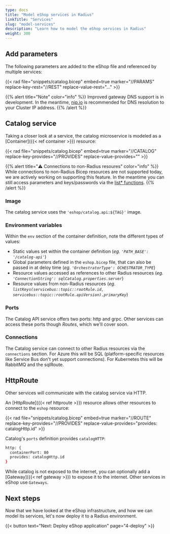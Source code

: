 ```yaml
---
type: docs
title: "Model eShop services in Radius"
linkTitle: "Services"
slug: "model-services"
description: "Learn how to model the eShop services in Radius"
weight: 300
---
```


## Add parameters

The following parameters are added to the eShop file and referenced by multiple services:

{{< rad file="snippets/catalog.bicep" embed=true marker="//PARAMS" replace-key-rest="//REST" replace-value-rest="..." >}}

{{% alert title="Note" color="info" %}}
Improved gateway DNS support is in development. In the meantime, [nip.io](https://nip.io) is recommended for DNS resolution to your Cluster IP address.
{{% /alert %}}

## Catalog service

Taking a closer look at a service, the catalog microservice is modeled as a [Container]({{< ref container >}}) resource:

{{< rad file="snippets/catalog.bicep" embed=true marker="//CATALOG" replace-key-provides="//PROVIDES" replace-value-provides="" >}}

{{% alert title="⚠️ Connections to non-Radius resoures" color="info" %}}
While connections to non-Radius Bicep resources are not supported today, we are actively working on supporting this feature. In the meantime you can still access parameters and keys/passwords via the [list* functions](https://docs.microsoft.com/en-us/azure/azure-resource-manager/bicep/bicep-functions-resource#list).
{{% /alert %}}

### Image

The catalog service uses the `'eshop/catalog.api:${TAG}'` image.

### Environment variables

Within the `env` section of the container definition, note the different types of values:

- Static values set within the container definition (*eg. `'PATH_BASE': '/catalog-api'`*)
- Global parameters defined in the `eshop.bicep` file, that can also be passed in at deloy time (*eg. `'OrchestratorType': OCHESTRATOR_TYPE`*)
- Resource values accessed as references to other Radius resources (*eg. `'ConnectionString': sqlCatalog.properties.server`*)
- Resource values from non-Radius resources (*eg. `listKeys(servicebus::topic::rootRule.id, servicebus::topic::rootRule.apiVersion).primaryKey`*)

### Ports

The Catalog API service offers two ports: http and grpc. Other services can access these ports though *Routes*, which we'll cover soon.

### Connections

The Catalog service can connect to other Radius resources via the `connections` section. For Azure this will be SQL (platform-specific resources like Service Bus don't yet support connections). For Kubernetes this will be RabbitMQ and the sqlRoute.

## HttpRoute

Other services will communicate with the catalog service via HTTP.

An [HttpRoute]({{< ref httproute >}}) resource allows other resources to connect to the `eshop` resource:

{{< rad file="snippets/catalog.bicep" embed=true marker="//ROUTE" replace-key-provides="//PROVIDES" replace-value-provides="provides: catalogHttp.id" >}}

Catalog's `ports` definition provides `catalogHTTP`:

```sh
http: {
  containerPort: 80
  provides: catalogHttp.id
}
```

While catalog is not exposed to the internet, you can optionally add a [Gateway]({{< ref gateway >}}) to expose it to the internet. Other services in eShop use `Gateways`.

## Next steps

Now that we have looked at the eShop infrastructure, and how we can model its services, let's now deploy it to a Radius environment.

{{< button text="Next: Deploy eShop application" page="4-deploy" >}}
